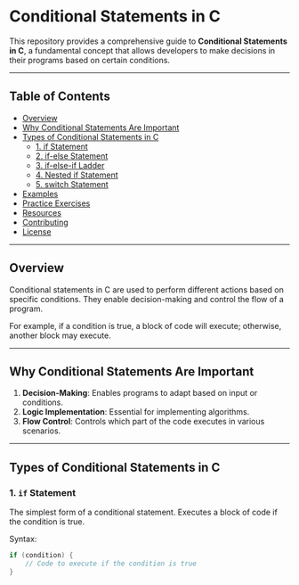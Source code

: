 # Conditional Statements in C

This repository provides a comprehensive guide to **Conditional Statements in C**, a fundamental concept that allows developers to make decisions in their programs based on certain conditions.

---

## Table of Contents

- [Overview](#overview)
- [Why Conditional Statements Are Important](#why-conditional-statements-are-important)
- [Types of Conditional Statements in C](#types-of-conditional-statements-in-c)
  - [1. if Statement](#1-if-statement)
  - [2. if-else Statement](#2-if-else-statement)
  - [3. if-else-if Ladder](#3-if-else-if-ladder)
  - [4. Nested if Statement](#4-nested-if-statement)
  - [5. switch Statement](#5-switch-statement)
- [Examples](#examples)
- [Practice Exercises](#practice-exercises)
- [Resources](#resources)
- [Contributing](#contributing)
- [License](#license)

---

## Overview

Conditional statements in C are used to perform different actions based on specific conditions. They enable decision-making and control the flow of a program.

For example, if a condition is true, a block of code will execute; otherwise, another block may execute.

---

## Why Conditional Statements Are Important

1. **Decision-Making**: Enables programs to adapt based on input or conditions.
2. **Logic Implementation**: Essential for implementing algorithms.
3. **Flow Control**: Controls which part of the code executes in various scenarios.

---

## Types of Conditional Statements in C

### 1. `if` Statement
The simplest form of a conditional statement. Executes a block of code if the condition is true.

Syntax:
```c
if (condition) {
    // Code to execute if the condition is true
}

